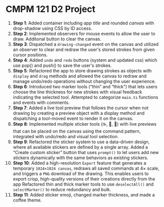 # CMPM 121 D2 Project

1. **Step 1**: Added container including _app title_ and rounded _canvas_ with drop-shadow using CSS by ID access.
2. **Step 2**: Implemented observers for mouse events to allow the user to draw. Additonal button to clear the canvas.
3. **Step 3**: Dispatched a `drawing-changed` event on the canvas and utilized an observer to clear and redraw the user's stored strokes from given cursor positions.
4. **Step 4**: Added `undo` and `redo` buttons (system and updated css) which use pop() and push() to save the user's strokes.
5. **Step 5**: Refactored the app to store drawing strokes as objects with `display` and `drag` methods and allowed the canvas to redraw and manage undo/redo operations without changing the user experience.
6. **Step 6**: Introduced two marker tools (“thin” and “thick”) that lets users choose the line thickness for new strokes with visual feedback indicating the selected tool. Attempted to categorize `main.ts` functions and events with comments.
7. **Step 7**: Added a live tool preview that follows the cursor when not drawing by creating a preview object with a display method and dispatching a tool-moved event to render it on the canvas.
8. **Step 8**: Implemented multiple sticker tools (☕, 🍪, 🍩) with live previews that can be placed on the canvas using the command pattern, integrated with undo/redo and visual tool selection.
9. **Step 9**: Refactored the sticker system to use a data-driven design, where all available stickers are defined by a single array. Added a “Create custom sticker” button that uses `prompt()` to let users add new stickers dynamically with the same behaviors as existing stickers.
10. **Step 10**: Added a high-resolution `Export` feature that generates a temporary `1024×1024 canvas`, redraws all saved commands at 4× scale, and triggers a `PNG` download of the drawing. This enables users to export crisp, high-quality versions of their creations directly from the app Refactored thin and thick marker tools to use `deselectAll()` and `selectMarker()` to reduce redundancy and bulk.
11. **Step 11**: Added sticker emoji, changed marker thickness, and made a coffee theme.
